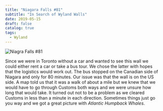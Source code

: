 ```yaml
---
title: "Niagara Falls #81"
subtitle: "In Search of Wyland Walls"
date: 2019-05-15
draft: false
catalog: true
tags:
  - Wyland
---
```


![Niagra Falls #81](../images/81-niagarafalls.jpg)

Since we were in Toronto without a car and wanted to see this wall we could either rent a car or take a bus tour.  We chose the latter with hopes that the logistics would work out.  The bus stopped on the Canadian side of Niagara and only for 80 minutes.  Our issue was that the wall is on the US side. A map told us that it was a walk of about a mile but we knew that we would have to go through Customs both ways and we were unsure how long that would take.  It turned out not to be a problem as we cleared Customs in less than a minute in each direction. Sometimes things just go you way and we got a great picture with _Atlantic Humpback Whales_.
